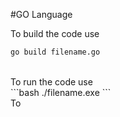 #GO Language

To build the code use <br>
```bash
go build filename.go 
```
<br>
To run the code use <br>
```bash
./filename.exe
```
<br>
To 
